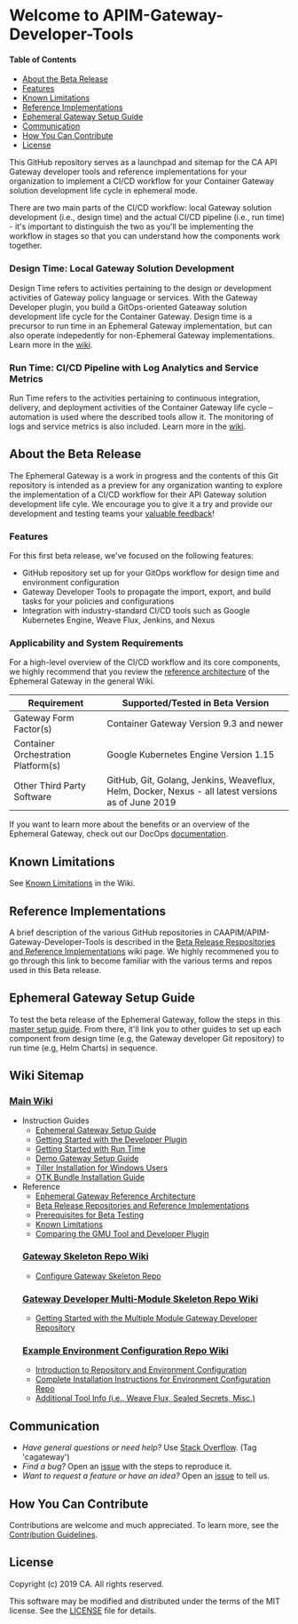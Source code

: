 # Welcome to APIM-Gateway-Developer-Tools
#### Table of Contents
* [About the Beta Release](#about-the-beta-release)
* [Features](#features)
* [Known Limitations](#known-limitations)
* [Reference Implementations](#reference-implementations)
* [Ephemeral Gateway Setup Guide](#ephemeral-gateway-setup-guide)
* [Communication](#communication)
* [How You Can Contribute](#how-you-can-contribute)
* [License](#licenses)

This GitHub repository serves as a launchpad and sitemap for the CA API Gateway developer tools and reference implementations for your organization to implement a CI/CD workflow for your Container Gateway solution development life cycle in ephemeral mode.

There are two main parts of the CI/CD workflow: local Gateway solution development (i.e., design time) and the actual CI/CD pipeline (i.e., run time) - it's important to distinguish the two as you'll be implementing the workflow in stages so that you can understand how the components work together. 

### Design Time: Local Gateway Solution Development
Design Time refers to activities pertaining to the design or development activities of Gateway policy language or services. With the Gateway Developer plugin, you build a GitOps-oriented Gateaway solution development life cycle for the Container Gateway. Design time is a precursor to run time in an Ephemeral Gateway implementation, but can also operate indepedently for non-Ephemeral Gateway implementations. Learn more in the [wiki](https://github.com/CAAPIM/APIM-Gateway-Developer-Tools/wiki#design-time-road-to-cicd-with-gitops-oriented-local-development).

### Run Time: CI/CD Pipeline with Log Analytics and Service Metrics
Run Time refers to the activities pertaining to continuous integration, delivery, and deployment activities of the Container Gateway life cycle – automation is used where the described tools allow it. The monitoring of logs and service metrics is also included. Learn more in the [wiki](https://github.com/CAAPIM/APIM-Gateway-Developer-Tools/wiki#run-time-cicd-pipeline-in-action-with-log-analytics-and-performance-metrics). 

## About the Beta Release
The Ephemeral Gateway is a work in progress and the contents of this Git repository is intended as a preview for any organization wanting to explore the implementation of a CI/CD workflow for their API Gateway solution development life cyle. We encourage you to give it a try and provide our development and testing teams your [valuable feedback](https://github.com/CAAPIM/APIM-Gateway-Developer-Tools/issues)! 

### Features
For this first beta release, we've focused on the following features:
* GitHub repository set up for your GitOps workflow for design time and environment configuration
* Gateway Developer Tools to propagate the import, export, and build tasks for your policies and configurations
* Integration with industry-standard CI/CD tools such as Google Kubernetes Engine, Weave Flux, Jenkins, and Nexus

### Applicability and System Requirements
For a high-level overview of the CI/CD workflow and its core components, we highly recommend that you review the [reference architecture](https://github.com/CAAPIM/APIM-Gateway-Developer-Tools/wiki/Ephemeral-Gateway-Reference-Architecture) of the Ephemeral Gateway in the general Wiki.  

| Requirement | Supported/Tested in Beta Version |
| --- | --- |
| Gateway Form Factor(s) | Container Gateway Version 9.3 and newer |
| Container Orchestration Platform(s) | Google Kubernetes Engine Version 1.15 |
|Other Third Party Software | GitHub, Git, Golang, Jenkins, Weaveflux, Helm, Docker, Nexus - all latest versions as of June 2019 |

If you want to learn more about the benefits or an overview of the Ephemeral Gateway, check out our DocOps [documentation](https://docops.ca.com/ca-api-gateway/9-4/en/apis-and-toolkits/gateway-developer-plugin?src=contextnavpagetreemode).

## Known Limitations
See [Known Limitations](https://github.com/CAAPIM/APIM-Gateway-Developer-Tools/wiki/Known-Limitations) in the Wiki.

## Reference Implementations
A brief description of the various GitHub repositories in CAAPIM/APIM-Gateway-Developer-Tools is described in the 
[Beta Release Respositories and Reference Implementations](https://github.com/CAAPIM/APIM-Gateway-Developer-Tools/wiki/Beta-Release-Repositories-and-Reference-Implementations) wiki page. We highly recommened you to go through this link to become familiar with the various terms and repos used in this Beta release.

## Ephemeral Gateway Setup Guide
To test the beta release of the Ephemeral Gateway, follow the steps in this [master setup guide](https://github.com/CAAPIM/APIM-Gateway-Developer-Tools/wiki/ephemeral-gateway-setup-guide). From there, it'll link you to other guides to set up each component from design time (e.g, the Gateway developer Git repository) to run time (e.g, Helm Charts) in sequence. 

## Wiki Sitemap
### [Main Wiki](https://github.com/CAAPIM/APIM-Gateway-Developer-Tools/wiki)
* Instruction Guides
  * [Ephemeral Gateway Setup Guide](https://github.com/CAAPIM/APIM-Gateway-Developer-Tools/wiki/ephemeral-gateway-setup-guide)
  * [Getting Started with the Developer Plugin](https://github.com/CAAPIM/APIM-Gateway-Developer-Tools/wiki/Getting-Started-with-the-Developer-Plugin)
  * [Getting Started with Run Time](https://github.com/CAAPIM/APIM-Gateway-Developer-Tools/wiki/Getting-Started-with-Runtime)
  * [Demo Gateway Setup Guide](https://github.com/CAAPIM/APIM-Gateway-Developer-Tools/wiki/Demo-Gateway-Setup-Guide)
  * [Tiller Installation for Windows Users](https://github.com/CAAPIM/APIM-Gateway-Developer-Tools/wiki/Tiller-Installation-for-Windows-Users)
  * [OTK Bundle Installation Guide](https://github.com/CAAPIM/APIM-Gateway-Developer-Tools/wiki/OTK-Bundle-Installation-Guide)
* Reference
  * [Ephemeral Gateway Reference Architecture](https://github.com/CAAPIM/APIM-Gateway-Developer-Tools/wiki/Ephemeral-Gateway-Reference-Architecture)
  * [Beta Release Repositories and Reference Implementations](https://github.com/CAAPIM/APIM-Gateway-Developer-Tools/wiki/Beta-Release-Repositories-and-Reference-Implementations)
  * [Prerequisites for Beta Testing](https://github.com/CAAPIM/APIM-Gateway-Developer-Tools/wiki/Prerequisites-for-Beta-testing)
  * [Known Limitations](https://github.com/CAAPIM/APIM-Gateway-Developer-Tools/wiki/Known-Limitations)
  * [Comparing the GMU Tool and Developer Plugin](https://github.com/CAAPIM/APIM-Gateway-Developer-Tools/wiki/Known-Limitations)
  ### [Gateway Skeleton Repo Wiki](https://github.com/CAAPIM/gateway-developer-skeleton-repo/wiki)
  * [Configure Gateway Skeleton Repo](https://github.com/CAAPIM/gateway-developer-skeleton-repo/wiki/Configure-Gateway-Skeleton-Repo)
  ### [Gateway Developer Multi-Module Skeleton Repo Wiki](https://github.com/CAAPIM/gateway-developer-multimodule-skeleton-repo/wiki)
  * [Getting Started with the Multiple Module Gateway Developer Repository](https://github.com/CAAPIM/gateway-developer-multimodule-skeleton-repo/wiki/Getting-Started-with-the-Multiple-Module-Gateway-Developer-Repository)
  ### [Example Environment Configuration Repo Wiki](https://github.com/CAAPIM/example-environment-configuration-repo/wiki)
  * [Introduction to Repository and Environment Configuration](https://github.com/CAAPIM/example-environment-configuration-repo/wiki/Introduction-to-Example-Environment-Configuration-Repo)
  * [Complete Installation Instructions for Environment Configuration Repo](https://github.com/CAAPIM/example-environment-configuration-repo/wiki/Install-Instructions)
  *  [ Additional Tool Info (i.e., Weave Flux, Sealed Secrets, Misc.)](https://github.com/CAAPIM/example-environment-configuration-repo/wiki/Additional-Tools-Information)

## Communication
- *Have general questions or need help?* Use [Stack Overflow][StackOverflow]. (Tag 'cagateway')
- *Find a bug?* Open an [issue][issues] with the steps to reproduce it.
- *Want to request a feature or have an idea?* Open an [issue][issues] to tell us.

## How You Can Contribute
Contributions are welcome and much appreciated. To learn more, see the [Contribution Guidelines][contributing].

## License
Copyright (c) 2019 CA. All rights reserved.

This software may be modified and distributed under the terms
of the MIT license. See the [LICENSE][license-link] file for details.

[StackOverflow]: http://stackoverflow.com/questions/tagged/cagateway
[issues]: https://github.com/CAAPIM/APIM-Gateway-Developer-Tools/issues
[releases]: ../../releases
[contributing]: /CONTRIBUTING.md
[license-link]: /LICENSE
